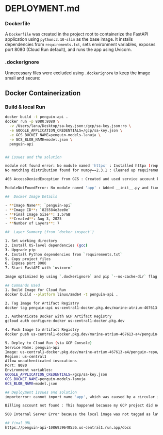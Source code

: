 # DEPLOYMENT.md

### Dockerfile
A `Dockerfile` was created in the project root to containerize the FastAPI application using `python:3.10-slim` as the base image. It installs dependencies from `requirements.txt`, sets environment variables, exposes port 8080 (Cloud Run default), and runs the app using Uvicorn.

### .dockerignore
Unnecessary files were excluded using `.dockerignore` to keep the image small and secure:


## Docker Containerization

### Build & local Run
```bash
docker build -t penguin-api .
docker run -p 8080:8080 \
  -v /Users/lanu/Desktop/sa-key.json:/gcp/sa-key.json:ro \
  -e GOOGLE_APPLICATION_CREDENTIALS=/gcp/sa-key.json \
  -e GCS_BUCKET_NAME=penguin-models-lanuja \
  -e GCS_BLOB_NAME=model.json \
  penguin-api


## issues and the solution

module not found error: No module named 'httpx' : Installed httpx (required by FastAPI test client)
No matching distribution found for numpy==2.3.1 : Cleaned up requirements.txt, downgraded to numpy>=1.26.0

403 AccessDeniedException from GCS : Created and used service account key with Storage Object Viewer role

ModuleNotFoundError: No module named 'app' : Added __init__.py and fixed Python path in tests

##  Docker Image Details

- **Image Name**: `penguin-api`
- **Image ID**: `825584e3ee0e`
- **Final Image Size**: 1.57GB
- **Created**: Aug 3, 2025
- **Number of Layers**: 7

##  Layer Summary (from `docker inspect`)

1. Set working directory
2. Install OS-level dependencies (gcc)
3. Upgrade pip
4. Install Python dependencies from `requirements.txt`
5. Copy project files
6. Expose port 8080
7. Start FastAPI with `uvicorn`

Image optimized by using `.dockerignore` and pip `--no-cache-dir` flag.

## Commands Used
1. Build Image for Cloud Run
docker build --platform linux/amd64 -t penguin-api .

2. Tag Image for Artifact Registry
docker tag penguin-api us-central1-docker.pkg.dev/marine-atrium-467613-a4/penguin-repo/penguin-api:latest

3. Authenticate Docker with GCP Artifact Registry
gcloud auth configure-docker us-central1-docker.pkg.dev

4. Push Image to Artifact Registry
docker push us-central1-docker.pkg.dev/marine-atrium-467613-a4/penguin-repo/penguin-api:latest

5. Deploy to Cloud Run (via GCP Console)
Service Name: penguin-api
Image: us-central1-docker.pkg.dev/marine-atrium-467613-a4/penguin-repo/penguin-api:latest
Region: us-central1
Allow unauthenticated invocations
Port: 8080
Environment variables:
GOOGLE_APPLICATION_CREDENTIALS=/gcp/sa-key.json
GCS_BUCKET_NAME=penguin-models-lanuja
GCS_BLOB_NAME=model.json

## Deployment issues and solution
importerror: cannot import name 'app', which was caused by a circular import in main.py. I fixed this by removing the redundant from app.main import app statement.

Billing account not found : This happened because my GCP project did not have billing enabled. I resolved it by linking a billing account to the project in the GCP Console.

500 Internal Server Error because the local image was not tagged as latest. I solved this by rebuilding the image and explicitly tagging it with :latest.

## final URL
https://penguin-api-1086939640536.us-central1.run.app/docs

